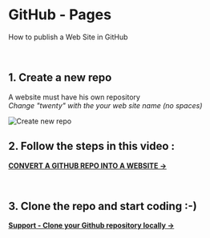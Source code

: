 # GitHub - Pages
How to publish a Web Site in GitHub

<br>

## 1. Create a new repo
A website must have his own repository<br>
*Change "twenty" with the your web site name (no spaces)*

![Create new repo](../_assets/gitpages-01.create-new-repo.png)

## 2. Follow the steps in this video :
  **[CONVERT A GITHUB REPO INTO A WEBSITE →](https://poco.squarelabel.com/tutos/media/github/01.github-convert-repo-into-website.mp4)**


<!--
<br>

### ↓ OR DO THE STEPS BELLOW ↓...

<br>

  1. #### Convert your repo into a "gh-pages"

  ![Create new repo](../_assets/gitpages-02.create-gh-pages-branch.gif)


  2. #### Make "gh-pages" as default

  ![gh-pages as default](../_assets/gitpages-03.gh-pages-as-default.gif)


  3. #### Make "gh-pages" as default
    
  ![Web site link](../_assets/gitpages-04.repo-settings-gh-pages-link.png)
-->


<br>

## 3. Clone the repo and start coding :-)
  **[Support - Clone your Github repository locally →](https://github.com/powercoders-lausanne/support/blob/master/GIT/README.md#clone)**
